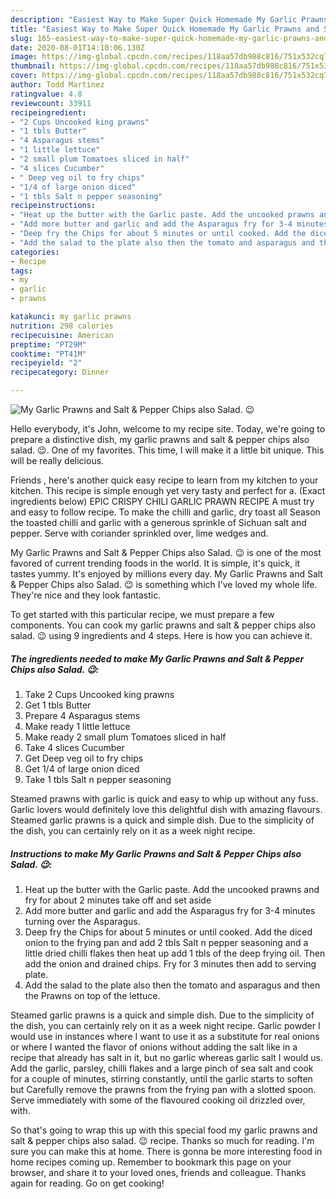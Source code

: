 ```yaml
---
description: "Easiest Way to Make Super Quick Homemade My Garlic Prawns and Salt &amp;amp; Pepper Chips also Salad. 😉"
title: "Easiest Way to Make Super Quick Homemade My Garlic Prawns and Salt &amp;amp; Pepper Chips also Salad. 😉"
slug: 165-easiest-way-to-make-super-quick-homemade-my-garlic-prawns-and-salt-and-amp-pepper-chips-also-salad
date: 2020-08-01T14:10:06.130Z
image: https://img-global.cpcdn.com/recipes/118aa57db988c816/751x532cq70/my-garlic-prawns-and-salt-pepper-chips-also-salad-😉-recipe-main-photo.jpg
thumbnail: https://img-global.cpcdn.com/recipes/118aa57db988c816/751x532cq70/my-garlic-prawns-and-salt-pepper-chips-also-salad-😉-recipe-main-photo.jpg
cover: https://img-global.cpcdn.com/recipes/118aa57db988c816/751x532cq70/my-garlic-prawns-and-salt-pepper-chips-also-salad-😉-recipe-main-photo.jpg
author: Todd Martinez
ratingvalue: 4.8
reviewcount: 33911
recipeingredient:
- "2 Cups Uncooked king prawns"
- "1 tbls Butter"
- "4 Asparagus stems"
- "1 little lettuce"
- "2 small plum Tomatoes sliced in half"
- "4 slices Cucumber"
- " Deep veg oil to fry chips"
- "1/4 of large onion diced"
- "1 tbls Salt n pepper seasoning"
recipeinstructions:
- "Heat up the butter with the Garlic paste. Add the uncooked prawns and fry for about 2 minutes take off and set aside"
- "Add more butter and garlic and add the Asparagus fry for 3-4 minutes turning over the Asparagus."
- "Deep fry the Chips for about 5 minutes or until cooked. Add the diced onion to the frying pan and add 2 tbls Salt n pepper seasoning and a little dried chilli flakes then heat up add 1 tbls of the deep frying oil. Then add the onion and drained chips. Fry for 3 minutes then add to serving plate."
- "Add the salad to the plate also then the tomato and asparagus and then the Prawns on top of the lettuce."
categories:
- Recipe
tags:
- my
- garlic
- prawns

katakunci: my garlic prawns 
nutrition: 298 calories
recipecuisine: American
preptime: "PT29M"
cooktime: "PT41M"
recipeyield: "2"
recipecategory: Dinner

---
```



![My Garlic Prawns and Salt &amp; Pepper Chips also Salad. 😉](https://img-global.cpcdn.com/recipes/118aa57db988c816/751x532cq70/my-garlic-prawns-and-salt-pepper-chips-also-salad-😉-recipe-main-photo.jpg)

Hello everybody, it's John, welcome to my recipe site. Today, we're going to prepare a distinctive dish, my garlic prawns and salt &amp; pepper chips also salad. 😉. One of my favorites. This time, I will make it a little bit unique. This will be really delicious.

Friends , here&#39;s another quick easy recipe to learn from my kitchen to your kitchen. This recipe is simple enough yet very tasty and perfect for a. (Exact ingredients below) EPIC CRISPY CHILI GARLIC PRAWN RECIPE A must try and easy to follow recipe. To make the chilli and garlic, dry toast all Season the toasted chilli and garlic with a generous sprinkle of Sichuan salt and pepper. Serve with coriander sprinkled over, lime wedges and.

My Garlic Prawns and Salt &amp; Pepper Chips also Salad. 😉 is one of the most favored of current trending foods in the world. It is simple, it's quick, it tastes yummy. It's enjoyed by millions every day. My Garlic Prawns and Salt &amp; Pepper Chips also Salad. 😉 is something which I've loved my whole life. They're nice and they look fantastic.


To get started with this particular recipe, we must prepare a few components. You can cook my garlic prawns and salt &amp; pepper chips also salad. 😉 using 9 ingredients and 4 steps. Here is how you can achieve it.

<!--inarticleads1-->

##### The ingredients needed to make My Garlic Prawns and Salt &amp; Pepper Chips also Salad. 😉:

1. Take 2 Cups Uncooked king prawns
1. Get 1 tbls Butter
1. Prepare 4 Asparagus stems
1. Make ready 1 little lettuce
1. Make ready 2 small plum Tomatoes sliced in half
1. Take 4 slices Cucumber
1. Get  Deep veg oil to fry chips
1. Get 1/4 of large onion diced
1. Take 1 tbls Salt n pepper seasoning


Steamed prawns with garlic is quick and easy to whip up without any fuss. Garlic lovers would definitely love this delightful dish with amazing flavours. Steamed garlic prawns is a quick and simple dish. Due to the simplicity of the dish, you can certainly rely on it as a week night recipe. 

<!--inarticleads2-->

##### Instructions to make My Garlic Prawns and Salt &amp; Pepper Chips also Salad. 😉:

1. Heat up the butter with the Garlic paste. Add the uncooked prawns and fry for about 2 minutes take off and set aside
1. Add more butter and garlic and add the Asparagus fry for 3-4 minutes turning over the Asparagus.
1. Deep fry the Chips for about 5 minutes or until cooked. Add the diced onion to the frying pan and add 2 tbls Salt n pepper seasoning and a little dried chilli flakes then heat up add 1 tbls of the deep frying oil. Then add the onion and drained chips. Fry for 3 minutes then add to serving plate.
1. Add the salad to the plate also then the tomato and asparagus and then the Prawns on top of the lettuce.


Steamed garlic prawns is a quick and simple dish. Due to the simplicity of the dish, you can certainly rely on it as a week night recipe. Garlic powder I would use in instances where I want to use it as a substitute for real onions or where I wanted the flavor of onions without adding the salt like in a recipe that already has salt in it, but no garlic whereas garlic salt I would us. Add the garlic, parsley, chilli flakes and a large pinch of sea salt and cook for a couple of minutes, stirring constantly, until the garlic starts to soften but Carefully remove the prawns from the frying pan with a slotted spoon. Serve immediately with some of the flavoured cooking oil drizzled over, with. 

So that's going to wrap this up with this special food my garlic prawns and salt &amp; pepper chips also salad. 😉 recipe. Thanks so much for reading. I'm sure you can make this at home. There is gonna be more interesting food in home recipes coming up. Remember to bookmark this page on your browser, and share it to your loved ones, friends and colleague. Thanks again for reading. Go on get cooking!
